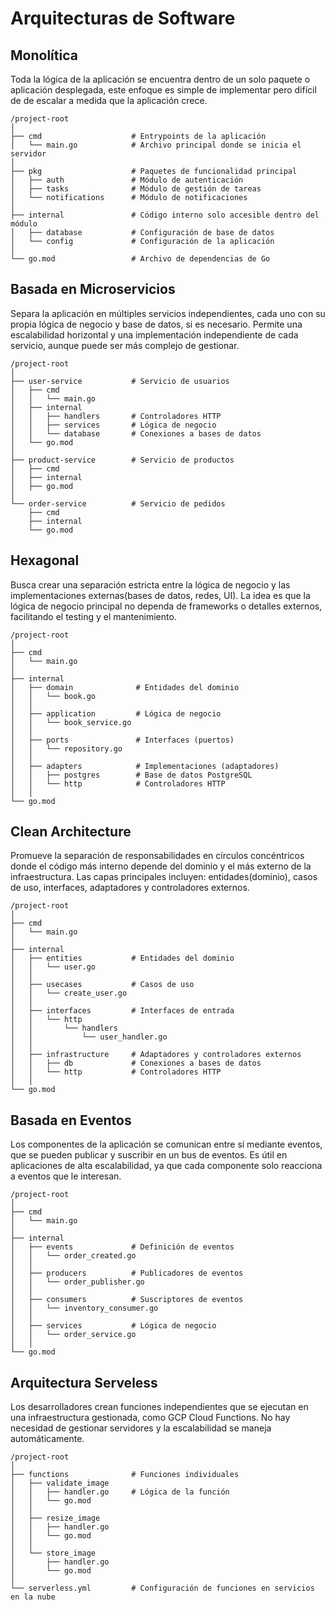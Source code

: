 # Arquitecturas de Software
## Monolítica
Toda la lógica de la aplicación se encuentra dentro de un solo paquete o aplicación desplegada, este enfoque es simple de implementar pero difícil de de escalar a medida que la aplicación crece.
```
/project-root
│
├── cmd                    # Entrypoints de la aplicación
│   └── main.go            # Archivo principal donde se inicia el servidor
│
├── pkg                    # Paquetes de funcionalidad principal
│   ├── auth               # Módulo de autenticación
│   ├── tasks              # Módulo de gestión de tareas
│   └── notifications      # Módulo de notificaciones
│
├── internal               # Código interno solo accesible dentro del módulo
│   ├── database           # Configuración de base de datos
│   └── config             # Configuración de la aplicación
│
└── go.mod                 # Archivo de dependencias de Go

```
## Basada en Microservicios
Separa la aplicación en múltiples servicios independientes, cada uno con su propia lógica de negocio y base de datos, si es necesario. Permite una escalabilidad horizontal y una implementación independiente de cada servicio, aunque puede ser más complejo de gestionar.
``` 
/project-root
│
├── user-service           # Servicio de usuarios
│   ├── cmd
│   │   └── main.go
│   ├── internal
│   │   ├── handlers       # Controladores HTTP
│   │   ├── services       # Lógica de negocio
│   │   └── database       # Conexiones a bases de datos
│   └── go.mod
│
├── product-service        # Servicio de productos
│   ├── cmd
│   ├── internal
│   ├── go.mod
│
└── order-service          # Servicio de pedidos
    ├── cmd
    ├── internal
    └── go.mod
```
## Hexagonal
Busca crear una separación estricta entre la lógica de negocio y las implementaciones externas(bases de datos, redes, UI). La idea es que la lógica de negocio principal no dependa de frameworks o detalles externos, facilitando el testing y el mantenimiento.
``` 
/project-root
│
├── cmd
│   └── main.go
│
├── internal
│   ├── domain              # Entidades del dominio
│   │   └── book.go
│   │
│   ├── application         # Lógica de negocio
│   │   └── book_service.go
│   │
│   ├── ports               # Interfaces (puertos)
│   │   └── repository.go
│   │
│   ├── adapters            # Implementaciones (adaptadores)
│   │   ├── postgres        # Base de datos PostgreSQL
│   │   └── http            # Controladores HTTP
│   │
└── go.mod
```
## Clean Architecture
Promueve la separación de responsabilidades en círculos concéntricos donde el código más interno depende del dominio y el más externo de la infraestructura. Las capas principales incluyen: entidades(dominio), casos de uso, interfaces, adaptadores y controladores externos.
``` 
/project-root
│
├── cmd
│   └── main.go
│
├── internal
│   ├── entities           # Entidades del dominio
│   │   └── user.go
│   │
│   ├── usecases           # Casos de uso
│   │   └── create_user.go
│   │
│   ├── interfaces         # Interfaces de entrada
│   │   └── http
│   │       └── handlers
│   │           └── user_handler.go
│   │
│   ├── infrastructure     # Adaptadores y controladores externos
│   │   ├── db             # Conexiones a bases de datos
│   │   └── http           # Controladores HTTP
│   │
└── go.mod
```
## Basada en Eventos
Los componentes de la aplicación se comunican entre sí mediante eventos, que se pueden publicar y suscribir en un bus de eventos. Es útil en aplicaciones de alta escalabilidad, ya que cada componente solo reacciona a eventos que le interesan.
``` 
/project-root
│
├── cmd
│   └── main.go
│
├── internal
│   ├── events             # Definición de eventos
│   │   └── order_created.go
│   │
│   ├── producers          # Publicadores de eventos
│   │   └── order_publisher.go
│   │
│   ├── consumers          # Suscriptores de eventos
│   │   └── inventory_consumer.go
│   │
│   ├── services           # Lógica de negocio
│   │   └── order_service.go
│   │
└── go.mod
```
## Arquitectura Serveless
Los desarrolladores crean funciones independientes que se ejecutan en una infraestructura gestionada, como GCP Cloud Functions. No hay necesidad de gestionar servidores y la escalabilidad se maneja automáticamente.
``` 
/project-root
│
├── functions              # Funciones individuales
│   ├── validate_image
│   │   ├── handler.go     # Lógica de la función
│   │   └── go.mod
│   │
│   ├── resize_image
│   │   ├── handler.go
│   │   └── go.mod
│   │
│   └── store_image
│       ├── handler.go
│       └── go.mod
│
└── serverless.yml         # Configuración de funciones en servicios en la nube
```